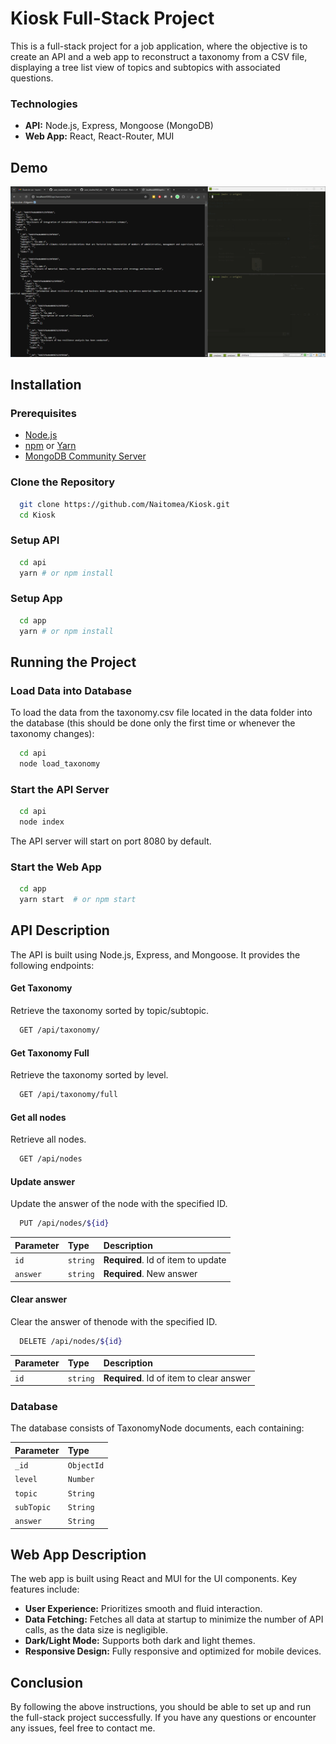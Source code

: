 
# Kiosk Full-Stack Project

This is a full-stack project for a job application, where the objective is to create an API and a web app to reconstruct a taxonomy from a CSV file, displaying a tree list view of topics and subtopics with associated questions.

### Technologies

- **API:** Node.js, Express, Mongoose (MongoDB)
- **Web App:** React, React-Router, MUI

## Demo

![App Preview](preview.gif)

## Installation

### Prerequisites

- [Node.js](https://nodejs.org/)
- [npm](https://www.npmjs.com/) or [Yarn](https://yarnpkg.com/)
- [MongoDB Community Server](https://www.mongodb.com/try/download/community)

### Clone the Repository

```bash
  git clone https://github.com/Naitomea/Kiosk.git
  cd Kiosk
```

### Setup API

```bash
  cd api
  yarn # or npm install
```

### Setup App

```bash
  cd app
  yarn # or npm install
```
    
## Running the Project

### Load Data into Database

To load the data from the taxonomy.csv file located in the data folder into the database (this should be done only the first time or whenever the taxonomy changes):

```bash
  cd api
  node load_taxonomy
```

### Start the API Server

```bash
  cd api
  node index
```

The API server will start on port 8080 by default.

### Start the Web App

```bash
  cd app
  yarn start  # or npm start
```
## API Description

The API is built using Node.js, Express, and Mongoose. It provides the following endpoints:

#### Get Taxonomy

Retrieve the taxonomy sorted by topic/subtopic.

```bash
  GET /api/taxonomy/
```

#### Get Taxonomy Full

Retrieve the taxonomy sorted by level.

```bash
  GET /api/taxonomy/full
```

#### Get all nodes

Retrieve all nodes.

```bash
  GET /api/nodes
```

#### Update answer

Update the answer of the node with the specified ID.

```bash
  PUT /api/nodes/${id}
```

| Parameter | Type     | Description                       |
| :-------- | :------- | :-------------------------------- |
| `id`      | `string` | **Required**. Id of item to update |
| `answer`  | `string` | **Required**. New answer |

#### Clear answer

Clear the answer of thenode with the specified ID.

```bash
  DELETE /api/nodes/${id}
```

| Parameter | Type     | Description                       |
| :-------- | :------- | :-------------------------------- |
| `id`      | `string` | **Required**. Id of item to clear answer |

### Database

The database consists of TaxonomyNode documents, each containing:

| Parameter  | Type       | 
| :--------- | :--------- | 
| `_id`      | `ObjectId` |
| `level`    | `Number`   |
| `topic`    | `String`   |
| `subTopic` | `String`   |
| `answer`   | `String`   |

## Web App Description

The web app is built using React and MUI for the UI components. Key features include:

- **User Experience:** Prioritizes smooth and fluid interaction.
- **Data Fetching:** Fetches all data at startup to minimize the number of API calls, as the data size is negligible.
- **Dark/Light Mode:** Supports both dark and light themes.
- **Responsive Design:** Fully responsive and optimized for mobile devices.
## Conclusion

By following the above instructions, you should be able to set up and run the full-stack project successfully. If you have any questions or encounter any issues, feel free to contact me.